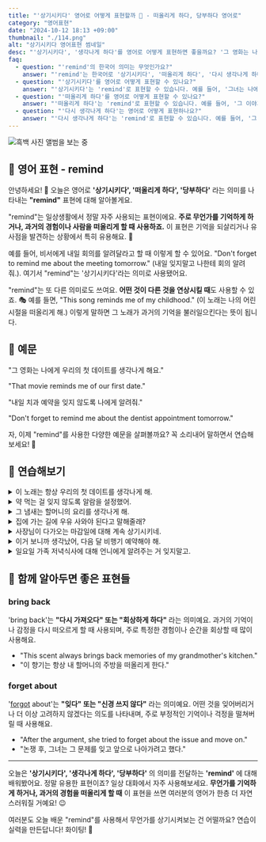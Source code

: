 ```yaml
---
title: "'상기시키다' 영어로 어떻게 표현할까 🔔 - 떠올리게 하다, 당부하다 영어로"
category: "영어표현"
date: "2024-10-12 18:13 +09:00"
thumbnail: "./114.png"
alt: "상기시키다 영어표현 썸네일"
desc: "'상기시키다', '생각나게 하다'를 영어로 어떻게 표현하면 좋을까요? '그 영화는 나에게 우리의 첫 데이트를 생각나게 해요.' , '제 동생을 보면 어릴 때 저를 떠올리게 돼요.' 등을 영어로 표현하는 법을 배워봅시다. 다양한 예문을 통해서 연습하고 본인의 표현으로 만들어 보세요."
faq:
  - question: "'remind'의 한국어 의미는 무엇인가요?"
    answer: "'remind'는 한국어로 '상기시키다', '떠올리게 하다', '다시 생각나게 하다' 등의 의미를 가집니다."
  - question: "'상기시키다'를 영어로 어떻게 표현할 수 있나요?"
    answer: "'상기시키다'는 'remind'로 표현할 수 있습니다. 예를 들어, '그녀는 나에게 생일을 상기시켰다'는 'She reminded me of my birthday'로 말할 수 있습니다."
  - question: "'떠올리게 하다'를 영어로 어떻게 표현할 수 있나요?"
    answer: "'떠올리게 하다'는 'remind'로 표현할 수 있습니다. 예를 들어, '그 이야기가 나에게 어린 시절을 떠올리게 했다'는 'That story reminded me of my childhood'로 말할 수 있습니다."
  - question: "'다시 생각나게 하다'는 영어로 어떻게 표현하나요?"
    answer: "'다시 생각나게 하다'는 'remind'로 표현할 수 있습니다. 예를 들어, '그 사진이 나에게 옛날을 다시 생각나게 했다'는 'That photo reminded me of the past'로 표현할 수 있습니다."
---
```


![흑백 사진 앨범을 보는 중](./114-1.jpg)

## 🌟 영어 표현 - remind

안녕하세요! 👋 오늘은 영어로 **'상기시키다', '떠올리게 하다', '당부하다'** 라는 의미를 나타내는 **"remind"** 표현에 대해 알아볼게요.

"remind"는 일상생활에서 정말 자주 사용되는 표현이에요. **주로 무언가를 기억하게 하거나, 과거의 경험이나 사람을 떠올리게 할 때 사용하죠.** 이 표현은 기억을 되살리거나 유사점을 발견하는 상황에서 특히 유용해요. 🧠

예를 들어, 비서에게 내일 회의를 알려달라고 할 때 이렇게 할 수 있어요. "Don't forget to remind me about the meeting tomorrow." (내일 잊지말고 나한테 회의 알려줘.). 여기서 "remind"는 '상기시키다'라는 의미로 사용됐어요.

"remind"는 또 다른 의미로도 쓰여요. **어떤 것이 다른 것을 연상시킬 때**도 사용할 수 있죠. 🎭 예를 들면, "This song reminds me of my childhood." (이 노래는 나의 어린 시절을 떠올리게 해.) 이렇게 말하면 그 노래가 과거의 기억을 불러일으킨다는 뜻이 됩니다.

## 📖 예문

"그 영화는 나에게 우리의 첫 데이트를 생각나게 해요."

"That movie reminds me of our first date."

"내일 치과 예약을 잊지 않도록 나에게 알려줘."

"Don't forget to remind me about the dentist appointment tomorrow."

자, 이제 "remind"를 사용한 다양한 예문을 살펴볼까요? 꼭 소리내어 말하면서 연습해보세요! 🚀

## 💬 연습해보기

<details>
<summary>이 노래는 항상 우리의 첫 데이트를 생각나게 해.</summary>
<span>This song always reminds me of our first date.</span>
</details>

<details>
<summary>약 먹는 걸 잊지 않도록 알람을 설정했어.</summary>
<span>I set an alarm to remind myself to take my medication.</span>
</details>

<details>
<summary>그 냄새는 할머니의 요리를 생각나게 해.</summary>
<span>That smell reminds me of my grandma's cooking.</span>
</details>

<details>
<summary>집에 가는 길에 우유 사와야 된다고 말해줄래?</summary>
<span>Remind me to <a href="/blog/in-english/178.pick-up/">pick up</a> milk on the way home, will you?</span>
</details>

<details>
<summary>사장님이 다가오는 마감일에 대해 계속 상기시키네.</summary>
<span>The boss keeps reminding us about the <a href="/blog/in-english/250.upcoming/">upcoming</a> deadline.</span>
</details>

<details>
<summary>이거 보니까 생각났어, 다음 달 비행기 예약해야 해.</summary>
<span>This reminds me, we need to book our flights for next month.</span>
</details>

<details>
<summary>일요일 가족 저녁식사에 대해 언니에게 알려주는 거 잊지말고.</summary>
<span>Don't forget to remind your sister about the family dinner on Sunday.</span>
</details>

## 🤝 함께 알아두면 좋은 표현들

### bring back

'bring back'는 **"다시 가져오다" 또는 "회상하게 하다"** 라는 의미예요. 과거의 기억이나 감정을 다시 떠오르게 할 때 사용되며, 주로 특정한 경험이나 순간을 회상할 때 많이 사용해요.

- "This scent always brings back memories of my grandmother's kitchen."
- "이 향기는 항상 내 할머니의 주방을 떠올리게 한다."

### forget about

'[forgot](/blog/in-english/023.forget/) about'는 **"잊다" 또는 "신경 쓰지 않다"** 라는 의미예요. 어떤 것을 잊어버리거나 더 이상 고려하지 않겠다는 의도를 나타내며, 주로 부정적인 기억이나 걱정을 떨쳐버릴 때 사용해요.

- "After the argument, she tried to forget about the issue and move on."
- "논쟁 후, 그녀는 그 문제를 잊고 앞으로 나아가려고 했다."

---

오늘은 **'상기시키다', '생각나게 하다', '당부하다'** 의 의미를 전달하는 **'remind'** 에 대해 배워봤어요. 정말 유용한 표현이죠? 일상 대화에서 자주 사용해보세요. **무언가를 기억하게 하거나, 과거의 경험을 떠올리게 할 때** 이 표현을 쓰면 여러분의 영어가 한층 더 자연스러워질 거예요! 😉

여러분도 오늘 배운 "remind"를 사용해서 무언가를 상기시켜보는 건 어떨까요? 연습이 실력을 만든답니다! 화이팅! 💪
